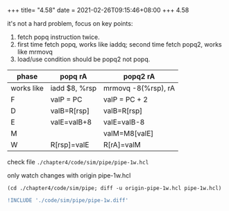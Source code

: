 +++
title= "4.58"
date = 2021-02-26T09:15:46+08:00
+++
4.58

it's not a hard problem, focus on key points:

1. fetch popq instruction twice.
2. first time fetch popq, works like iaddq; second
   time fetch popq2, works like mrmovq
3. load/use condition should be popq2 not popq.

|phase|popq rA|popq2 rA|
|-|-|-|
|works like|iadd $8, %rsp|mrmovq -8(%rsp), rA|
|F|valP = PC|valP = PC + 2|
|D|valB=R[rsp]|valB=R[rsp]|
|E|valE=valB+8|valE=valB-8|
|M||valM=M8[valE]|
|W|R[rsp]=valE|R[rA]=valM|

check file `./chapter4/code/sim/pipe/pipe-1w.hcl`

only watch changes with origin pipe-1w.hcl

    (cd ./chapter4/code/sim/pipe; diff -u origin-pipe-1w.hcl pipe-1w.hcl)

```diff
!INCLUDE './code/sim/pipe/pipe-1w.diff'
```
